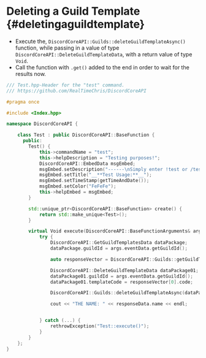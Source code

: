 Deleting a Guild Template {#deletingaguildtemplate}
============
- Execute the, `DiscordCoreAPI::Guilds::deleteGuildTemplateAsync()` function, while passing in a value of type `DiscordCoreAPI::DeleteGuildTemplateData`, with a return value of type `Void`.
- Call the function with `.get()` added to the end in order to wait for the results now.

```cpp
/// Test.hpp-Header for the "test" command.
/// https://github.com/RealTimeChris/DiscordCoreAPI

#pragma once

#include <Index.hpp>

namespace DiscordCoreAPI {

	class Test : public DiscordCoreAPI::BaseFunction {
	  public:
		Test() {
			this->commandName = "test";
			this->helpDescription = "Testing purposes!";
			DiscordCoreAPI::EmbedData msgEmbed;
			msgEmbed.setDescription("------\nSimply enter !test or /test!\n------");
			msgEmbed.setTitle("__**Test Usage:**__");
			msgEmbed.setTimeStamp(getTimeAndDate());
			msgEmbed.setColor("FeFeFe");
			this->helpEmbed = msgEmbed;
		}

		std::unique_ptr<DiscordCoreAPI::BaseFunction> create() {
			return std::make_unique<Test>();
		}

		virtual Void execute(DiscordCoreAPI::BaseFunctionArguments& args) {
			try {
				DiscordCoreAPI::GetGuildTemplatesData dataPackage;
				dataPackage.guildId = args.eventData.getGuildId();

				auto responseVector = DiscordCoreAPI::Guilds::getGuildTemplatesAsync(dataPackage).get();

				DiscordCoreAPI::DeleteGuildTemplateData dataPackage01;
				dataPackage01.guildId = args.eventData.getGuildId();
				dataPackage01.templateCode = responseVector[0].code;

				DiscordCoreAPI::Guilds::deleteGuildTemplateAsync(dataPackage01).get();

				cout << "THE NAME: " << responseData.name << endl;


			} catch (...) {
				rethrowException("Test::execute()");
			}
		}
	};
}
```
